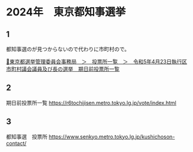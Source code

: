 # 2024年　東京都知事選挙

## 1

都知事選のが見つからないので代わりに市町村ので。  

[📄東京都選挙管理委員会事務局　＞　投票所一覧　＞　令和5年4月23日執行区市町村議会議員及び長の選挙　期日前投票所一覧](https://www.senkyo.metro.tokyo.lg.jp/uploads/5kijitumaetouhyoujyoitiran-1.pdf)  

## 2

期日前投票所一覧
https://r6tochijisen.metro.tokyo.lg.jp/vote/index.html

## 3

都知事選　投票所
https://www.senkyo.metro.tokyo.lg.jp/kushichoson-contact/
